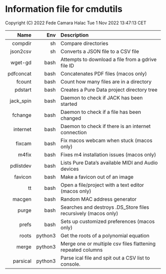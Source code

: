 # Information file for cmdutils

Copyright (C) 2022 Fede Camara Halac Tue 1 Nov 2022 13:47:13 CET

|      Name |     Env | Description                                                    |
|----------:|--------:|:---------------------------------------------------------------|
|   compdir |      sh | Compare directories                                            |
|  json2csv |      sh | Converts a JSON file to a CSV file                             |
|   wget-gd |    bash | Attempts to download a file from a gdrive file ID              |
| pdfconcat |    bash | Concatenates PDF files (macos only)                            |
|    fcount |    bash | Count how many files are in a directory                        |
|   pdstart |    bash | Creates a Pure Data project directory tree                     |
| jack_spin |    bash | Daemon to check if JACK has been started                       |
|   fchange |    bash | Daemon to check if a file has been changed                     |
|  internet |    bash | Daemon to check if there is an internet connection             |
|    fixcam |    bash | Fix macos webcam when stuck (macos only)                       |
|     m4fix |    bash | Fixes m4 installation issues (macos only)                      |
| pdlistdev |    bash | Lists Pure Data’s available MIDI and Audio devices             |
|   favicon |    bash | Make a favicon out of an image                                 |
|        tt |    bash | Open a file/project with a text editor (macos only)            |
|    macgen |    bash | Random MAC address generator                                   |
|     purge |    bash | Searches and destroys .DS_Store files recursively (macos only) |
|     prefs |    bash | Sets up customized preferences (macos only)                    |
|     roots | python3 | Get the roots of a polynomial equation                         |
|     merge | python3 | Merge one or multiple csv files flattening repeated columns    |
|  parsical | python3 | Parse ical file and spit out a CSV list to console.            |
